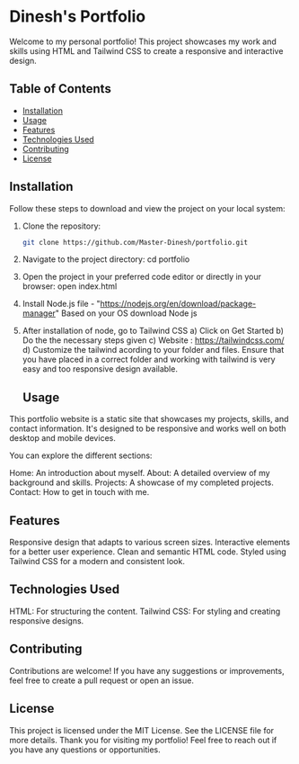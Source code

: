 # Dinesh's Portfolio

Welcome to my personal portfolio! This project showcases my work and skills using HTML and Tailwind CSS to create a responsive and interactive design.

## Table of Contents

- [Installation](#installation)
- [Usage](#usage)
- [Features](#features)
- [Technologies Used](#technologies-used)
- [Contributing](#contributing)
- [License](#license)

## Installation

Follow these steps to download and view the project on your local system:

1. Clone the repository:
   ```sh
   git clone https://github.com/Master-Dinesh/portfolio.git
2. Navigate to the project directory: cd portfolio
3. Open the project in your preferred code editor or directly in your browser:
   open index.html
4. Install Node.js file - "https://nodejs.org/en/download/package-manager"
    Based on your OS download Node js
5. After installation of node, go to Tailwind CSS
   a) Click on Get Started
   b) Do the the necessary steps given
   c) Website : https://tailwindcss.com/
   d) Customize the tailwind acording to your folder and files. Ensure that you have placed in a correct folder and working with tailwind is very easy and too responsive design available. 
   
   ## Usage
This portfolio website is a static site that showcases my projects, skills, and contact information. It's designed to be responsive and works well on both desktop and mobile devices.

You can explore the different sections:

Home: An introduction about myself.
About: A detailed overview of my background and skills.
Projects: A showcase of my completed projects.
Contact: How to get in touch with me.
## Features
Responsive design that adapts to various screen sizes.
Interactive elements for a better user experience.
Clean and semantic HTML code.
Styled using Tailwind CSS for a modern and consistent look.

## Technologies Used
HTML: For structuring the content.
Tailwind CSS: For styling and creating responsive designs.

## Contributing
Contributions are welcome! If you have any suggestions or improvements, feel free to create a pull request or open an issue.

## License
This project is licensed under the MIT License. See the LICENSE file for more details.
Thank you for visiting my portfolio! Feel free to reach out if you have any questions or opportunities.
